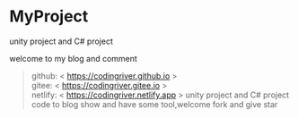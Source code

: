 # MyProject 
unity project and C# project

welcome to my blog and comment  
>  github:    < https://codingriver.github.io >  
>  gitee:     < https://codingriver.gitee.io >  
>  netlify:     < https://codingriver.netlify.app >
unity project and C# project code to blog show and have some tool,welcome fork and give star
